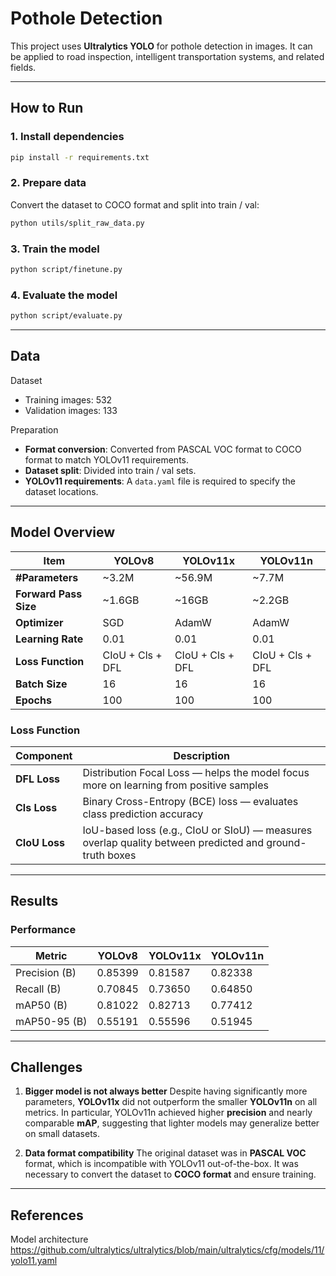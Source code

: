 # Pothole Detection

This project uses **Ultralytics YOLO** for pothole detection in images. It can be applied to road inspection, intelligent transportation systems, and related fields.

---

## How to Run

### 1. Install dependencies
```bash
pip install -r requirements.txt
```

### 2. Prepare data
Convert the dataset to COCO format and split into train / val:
```bash
python utils/split_raw_data.py
```

### 3. Train the model
```bash
python script/finetune.py
```

### 4. Evaluate the model
```bash
python script/evaluate.py
```

---

## Data

Dataset
* Training images: 532
* Validation images: 133

Preparation
* **Format conversion**: Converted from PASCAL VOC format to COCO format to match YOLOv11 requirements.
* **Dataset split**: Divided into train / val sets.
* **YOLOv11 requirements**: A `data.yaml` file is required to specify the dataset locations.

---

## Model Overview

| Item                  | YOLOv8           | YOLOv11x         | YOLOv11n         |
| --------------------- | ---------------- | ---------------- | ---------------- |
| **#Parameters**       | \~3.2M           | \~56.9M          | \~7.7M           |
| **Forward Pass Size** | \~1.6GB          | \~16GB           | \~2.2GB          |
| **Optimizer**         | SGD              | AdamW            | AdamW            |
| **Learning Rate**     | 0.01             | 0.01             | 0.01             |
| **Loss Function**     | CIoU + Cls + DFL | CIoU + Cls + DFL | CIoU + Cls + DFL |
| **Batch Size**        | 16               | 16               | 16               |
| **Epochs**            | 100              | 100              | 100              |


### Loss Function
                                                            
| Component    | Description                                                                                                                                                           |
| ------------ | --------------------------------------------------------------------------------------------------------------------------------------------------------------------- |
| **DFL Loss** | Distribution Focal Loss —  helps the model focus more on learning from positive samples|
| **Cls Loss** | Binary Cross-Entropy (BCE) loss — evaluates class prediction accuracy                              |
| **CIoU Loss** | IoU-based loss (e.g., CIoU or SIoU) — measures overlap quality between predicted and ground-truth boxes |


---

## Results

### Performance
| Metric        | YOLOv8  | YOLOv11x | YOLOv11n |
| ------------- | ------- | -------- | -------- |
| Precision (B) | 0.85399 | 0.81587  | 0.82338  |
| Recall (B)    | 0.70845 | 0.73650  | 0.64850  |
| mAP50 (B)     | 0.81022 | 0.82713  | 0.77412  |
| mAP50-95 (B)  | 0.55191 | 0.55596  | 0.51945  |

---

## Challenges
1. **Bigger model is not always better**
   Despite having significantly more parameters, **YOLOv11x** did not outperform the smaller **YOLOv11n** on all metrics. In particular, YOLOv11n achieved higher **precision** and nearly comparable **mAP**, suggesting that lighter models may generalize better on small datasets.

2. **Data format compatibility**
   The original dataset was in **PASCAL VOC** format, which is incompatible with YOLOv11 out-of-the-box. It was necessary to convert the dataset to **COCO format** and ensure training.

---
## References

Model architecture
https://github.com/ultralytics/ultralytics/blob/main/ultralytics/cfg/models/11/yolo11.yaml